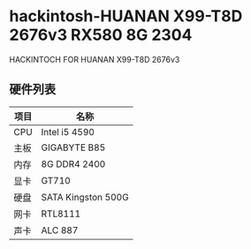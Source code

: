 # hackintosh-HUANAN X99-T8D 2676v3 RX580 8G 2304
HACKINTOCH FOR HUANAN X99-T8D 2676v3

## 硬件列表

|项目|名称
|-|-
|CPU|Intel i5 4590
|主板|GIGABYTE B85
|内存|8G DDR4 2400
|显卡|GT710
|硬盘|SATA Kingston 500G
|网卡|RTL8111
|声卡|ALC 887

